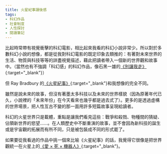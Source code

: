 ```yaml
---
title: 火星紀事讀後感
tags:
- 科幻作品
- 社會制度
- 人性探討
- 閱讀筆記
---
```


比起時常帶有視覺衝擊的科幻電影，相比起來我看的科幻小說非常少。所以對於多數科幻小說的想像，都是從我對科幻電影的既定印象去類推的：有著對未來世界的生活、物質與科技等等的詳盡視覺描述，藉此把讀者帶入一個新的世界觀和故事中。（當然也有不強調「科幻感」的科幻作品，像石黑一雄的[《別讓我走》](https://www.goodreads.com/book/show/41769991){:target="_blank"}）

但 Ray Bradbury 的[《火星紀事》](https://www.goodreads.com/book/show/26880602?from_search=true&from_srp=true&qid=IRw6EA9dFq&rank=1){:target="_blank"}和我想像的完全不同。

雖然是說未來的故事，但沒有著墨太多科技以及未來的世界樣貌（因為原著年代已久，小說裡的「未來年份」在今天看來也幾乎都是過去式了）。更多的是透過虛構的世界場景，把人性亙古不變的那一面用許多短篇故事呈現給讀者。

科幻的火星世界只是載體，重點是讓我們看見這些：戰爭和殺戮、物種間的猜疑、佔領新世界的慾望......。在人類歷史中不斷重演的故事，並不會因為新科技的誕生或是宇宙觀的拓展而有所不同，只是被包裝成不同的形式罷了。

如果要從我看過的作品中挑一個來比喻《火星紀事》的話，我覺得它很像是把世界觀統一在火星上的[《愛 × 死 × 機器人》](https://www.imdb.com/title/tt9561862/){:target="_blank"}。